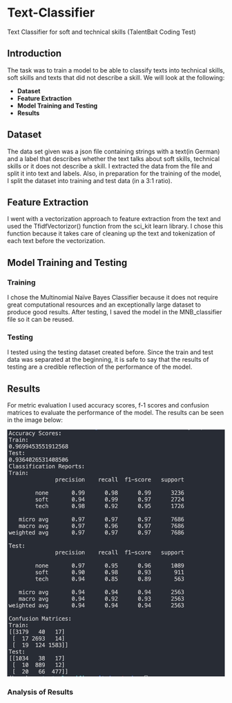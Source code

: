 # Text-Classifier
Text Classifier for soft and technical skills (TalentBait Coding Test)

## Introduction
 The task was to train a model to be able to classify texts into technical skills, soft skills and texts that did not describe a skill.
 We will look at the following:
 - **Dataset**
 - **Feature Extraction**
 - **Model Training and Testing**
 - **Results**

## Dataset
The data set given was a json file containing strings with a text(in German) and a label that describes whether the text talks about soft skills, technical skills or it does not describe a skill.
I extracted the data from the file and split it into text and labels.
Also, in preparation for the training of the model, I split the dataset into training and test data (in a 3:1 ratio).

## Feature Extraction
I went with a vectorization approach to feature extraction from the text and used the TfidfVectorizor() function from the sci_kit learn library. I chose this function because it takes care of cleaning up the text and tokenization of each text before the vectorization.

## Model Training and Testing

### Training
I chose the Multinomial Naïve Bayes Classifier because it does not require great computational resources and an exceptionally large dataset to produce good results. 
After testing, I saved the model in the MNB_classifier file so it can be reused.

### Testing
I tested using the testing dataset created before. Since the train and test data was separated at the beginning, it is safe to say that the results of testing are a credible reflection of the performance of the model.

## Results
For metric evaluation I used accuracy scores, f-1 scores and confusion matrices to evaluate the performance of the model. The results can be seen in the image below:

![Image description](results.jpg)

### Analysis of Results

